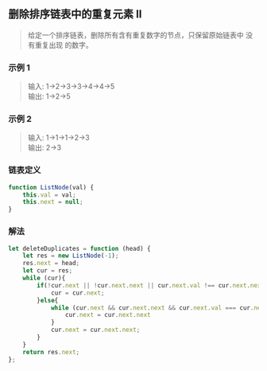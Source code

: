 
## 删除排序链表中的重复元素 II
> 给定一个排序链表，删除所有含有重复数字的节点，只保留原始链表中 没有重复出现 的数字。       

### 示例 1
> 输入: 1->2->3->3->4->4->5            
> 输出: 1->2->5

### 示例 2
> 输入: 1->1->1->2->3         
> 输出: 2->3

### 链表定义
```javascript 1.8
function ListNode(val) {
    this.val = val;
    this.next = null;
}
```

### 解法
```javascript 1.8
let deleteDuplicates = function (head) {
    let res = new ListNode(-1);
    res.next = head;
    let cur = res;
    while (cur){
        if(!cur.next || !cur.next.next || cur.next.val !== cur.next.next.val){
            cur = cur.next;
        }else{
            while (cur.next && cur.next.next && cur.next.val === cur.next.next.val){
                cur.next = cur.next.next
            }
            cur.next = cur.next.next;
        }
    }
    return res.next;
};
```
